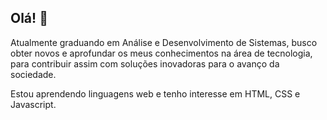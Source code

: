 ## Olá! 👋

Atualmente graduando em Análise e Desenvolvimento de Sistemas, busco obter novos e aprofundar os meus conhecimentos na área de tecnologia, para contribuir assim com soluções inovadoras para o avanço da sociedade.

Estou aprendendo linguagens web e tenho interesse em HTML, CSS e Javascript.
